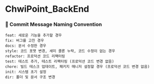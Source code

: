 # ChwiPoint_BackEnd


### 🏁 Commit Message Naming Convention
```
feat: 새로운 기능을 추가할 경우 
fix: 버그를 고친 경우  
docs: 문서 수정한 경우  
style: 코드 포맷 변경, 세미 콜론 누락, 코드 수정이 없는 경우 
refactor: 프로덕션 코드 리팩터링
test: 테스트 추가, 테스트 리팩터링 (프로덕션 코드 변경 없음)
chore: 빌드 테스크 업데이트, 패키지 매니저 설정할 경우 (프로덕션 코드 변경 없음) 
init: 시스템 초기 설정
dir: 폴더 및 문서 구조 변경 
```

